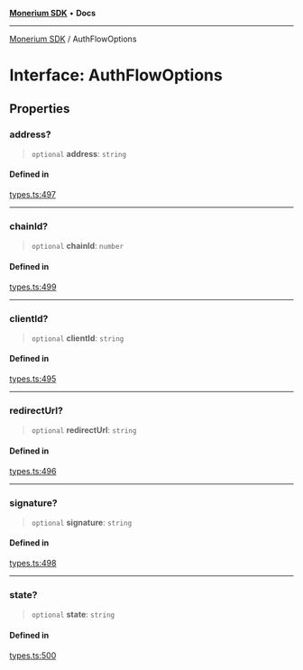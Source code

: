 [**Monerium SDK**](../README.md) • **Docs**

---

[Monerium SDK](../README.md) / AuthFlowOptions

# Interface: AuthFlowOptions

## Properties

### address?

> `optional` **address**: `string`

#### Defined in

[types.ts:497](https://github.com/monerium/js-monorepo/blob/b10be252d44a0e68c58bc7ef6fab8947911e4a7a/packages/sdk/src/types.ts#L497)

---

### chainId?

> `optional` **chainId**: `number`

#### Defined in

[types.ts:499](https://github.com/monerium/js-monorepo/blob/b10be252d44a0e68c58bc7ef6fab8947911e4a7a/packages/sdk/src/types.ts#L499)

---

### clientId?

> `optional` **clientId**: `string`

#### Defined in

[types.ts:495](https://github.com/monerium/js-monorepo/blob/b10be252d44a0e68c58bc7ef6fab8947911e4a7a/packages/sdk/src/types.ts#L495)

---

### redirectUrl?

> `optional` **redirectUrl**: `string`

#### Defined in

[types.ts:496](https://github.com/monerium/js-monorepo/blob/b10be252d44a0e68c58bc7ef6fab8947911e4a7a/packages/sdk/src/types.ts#L496)

---

### signature?

> `optional` **signature**: `string`

#### Defined in

[types.ts:498](https://github.com/monerium/js-monorepo/blob/b10be252d44a0e68c58bc7ef6fab8947911e4a7a/packages/sdk/src/types.ts#L498)

---

### state?

> `optional` **state**: `string`

#### Defined in

[types.ts:500](https://github.com/monerium/js-monorepo/blob/b10be252d44a0e68c58bc7ef6fab8947911e4a7a/packages/sdk/src/types.ts#L500)
